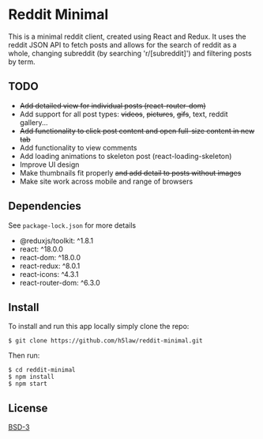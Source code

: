# Reddit Minimal

This is a minimal reddit client, created using React and Redux. It uses the
reddit JSON API to fetch posts and allows for the search of reddit as a whole,
changing subreddit (by searching 'r/[subreddit]') and filtering posts by term.

## TODO

 - ~~Add detailed view for individual posts (react-router-dom)~~
 - Add support for all post types: ~~videos~~, ~~pictures~~, ~~gifs~~, text, reddit
   gallery...
 - ~~Add functionality to click post content and open full-size content in new
   tab~~
 - Add functionality to view comments
 - Add loading animations to skeleton post (react-loading-skeleton)
 - Improve UI design
 - Make thumbnails fit properly ~~and add detail to posts without images~~
 - Make site work across mobile and range of browsers

## Dependencies

See `package-lock.json` for more details
 - @reduxjs/toolkit: ^1.8.1
 - react: ^18.0.0
 - react-dom: ^18.0.0
 - react-redux: ^8.0.1
 - react-icons: ^4.3.1
 - react-router-dom: ^6.3.0

## Install

To install and run this app locally simply clone the repo:
```
$ git clone https://github.com/h5law/reddit-minimal.git
```

Then run:
```
$ cd reddit-minimal
$ npm install
$ npm start
```

## License

[BSD-3](https://choosealicense.com/licenses/bsd-3-clause/)
